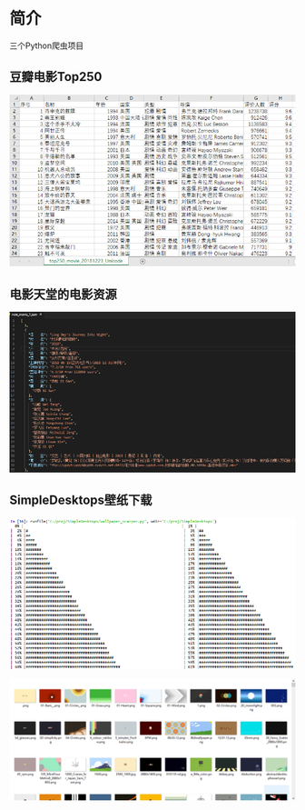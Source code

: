 # 简介

三个Python爬虫项目

## 豆瓣电影Top250

![](doubantop250_scarper/doubantop250-screenshot.png)

## 电影天堂的电影资源

![](dytt_scarper/dytt-screenshot.png)

## SimpleDesktops壁纸下载

![](wallpaper_scarper/wallpaper_screenshot_1.png)

![](wallpaper_scarper/wallpaper_screenshot_2.png)